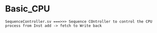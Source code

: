 # Basic_CPU

    SequenceController.sv ===>>> Sequence COntroller to control the CPU process from Inst add -> fetch to Write back 

